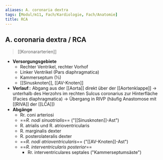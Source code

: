 ```yaml
---
aliases: A. coronaria dextra
tags: [Modul/m11, Fach/Kardiologie, Fach/Anatomie]
title: RCA
---
```

## A. coronaria dextra / RCA
> [[Koronararterien]]
- **Versorgungsgebiete**
	- Rechter Ventrikel, rechter Vorhof
	- Linker Ventrikel (Pars diaphragmatica)
	- Kammerseptum (⅓)
	- [[Sinusknoten]], [[AV-Knoten]]
- **Verlauf**:: Abgang aus der [[Aorta]] direkt über der [[Aortenklappe]] → unterhalb des Herzohrs im rechten Sulcus coronarius zur Hinterfläche (Facies diaphragmatica) → Übergang in RIVP (häufig Anastomose mit [[RIVA]] der [[LCA]])
- **Abgänge**
	- Rr. coni arteriosi
	- ==*R. nodi sinuatrialis*== ("[[Sinusknoten]]-Ast")
	- R. atrialis und R. atrioventricularis
	- R. marginalis dexter
	- R. posterolateralis dexter
	- ==*R. nodi atrioventricularis*== ("[[AV-Knoten]]-Ast")
	- ==*R. interventricularis posterior*==
		- Rr. interventriculares septales ("Kammerseptumsäste")